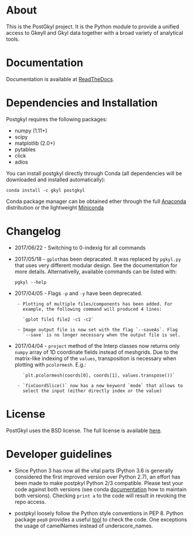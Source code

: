 # About

This is the PostGkyl project. It is the Python module to provide a
unified access to Gkeyll and Gkyl data together with a broad variety of
analytical tools.

# Documentation

Documentation is available at [ReadTheDocs](https://postgkyl.rtfd.io).

# Dependencies and Installation

Postgkyl requires the following packages:

 * numpy (1.11+)
 * scipy
 * matplotlib (2.0+)
 * pytables
 * click
 * adios

You can install postgkyl directly through Conda (all dependencies will
be downloaded and installed automatically):

~~~~~~~
conda install -c gkyl postgkyl
~~~~~~~

Conda package manager can be obtained ether through the full
[Anaconda](https://www.continuum.io/downloads) distribution or the
lightweight [Miniconda](https://conda.io/miniconda.html)

# Changelog

* 2017/06/22
       - Switching to 0-indexig for all commands

* 2017/05/18
       - `gplot`has been depracated. It was replaced by `pgkyl.py`
         that uses very different modular design. See the
         documentation for more details. Alternativelly, available
         commands can be listed with:

 	 `pgkyl --help`

* 2017/04/05
       - Flags `-p` and `-y` have been deprecated.

       - Plotting of multiple files/components has been added. For
         example, the following command will produced 4 lines:

         `gplot file1 file2 -c1 -c2`

       - Image output file is now set with the flag `--saveAs`. Flag
         `--save` is no longer necessary when the output file is set.

* 2017/04/04
       - `project` method of the Interp classes now returns only
         `numpy` array of 1D coordinate fields instead of
         meshgrids. Due to the matrix-like indexing of the `values`,
         transposition is necessary when plotting with
         `pcolormesh`. E.g.:

         `plt.pcolormesh(coords[0], coords[1], values.transpose())`

       - `fixCoordSlice()` now has a new keyword `mode` that allows to
         select the input (either directly index or the value)

# License

PostGkyl uses the BSD license. The full license is available [here](LICENSE).

# Developer guidelines

* Since Python 3 has now all the vital parts (Python 3.6 is generally
  considered the first improved version over Python 2.7), an effort
  has been made to make postpkyl Python 2/3 compatible. Please test
  your code against both versions (see conda
  [documentation](https://conda.io/docs/py2or3.html) how to maintain
  both versions). Checking `print a` to the code will result in
  revoking the repo access.

* postpkyl loosely follow the Python style conventions in PEP
  8. Python package `pep8` provides a useful
  [tool](https://pypi.python.org/pypi/pep8) to check the code. One
  exceptions the usage of camelNames instead of underscore_names.

